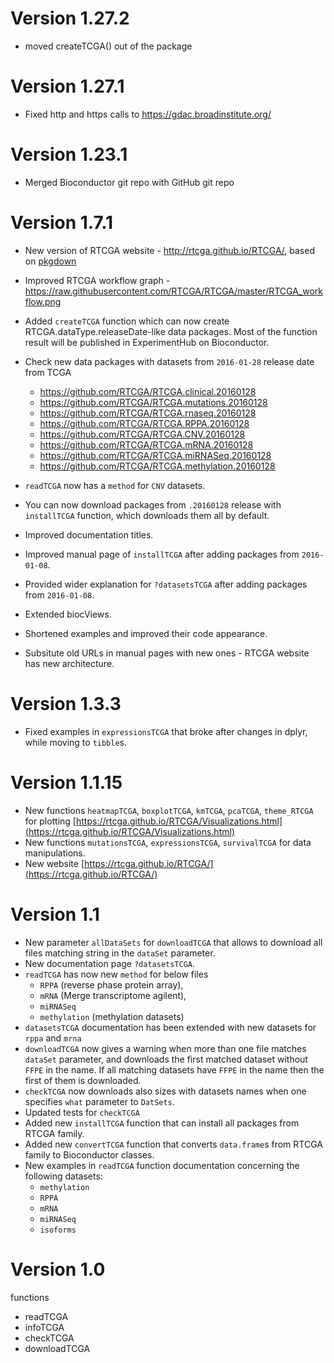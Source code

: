 # Version 1.27.2

- moved createTCGA() out of the package

# Version 1.27.1

- Fixed http and https calls to https://gdac.broadinstitute.org/

# Version 1.23.1

- Merged Bioconductor git repo with GitHub git repo

# Version 1.7.1

- New version of RTCGA website - http://rtcga.github.io/RTCGA/, based on [pkgdown](http://github.com/hadley/pkgdown/)
- Improved RTCGA workflow graph - https://raw.githubusercontent.com/RTCGA/RTCGA/master/RTCGA_workflow.png
- Added `createTCGA` function which can now create RTCGA.dataType.releaseDate-like data packages. Most of the function result will be published in ExperimentHub on Bioconductor.
- Check new data packages with datasets from `2016-01-28` release date from TCGA
    - https://github.com/RTCGA/RTCGA.clinical.20160128
    - https://github.com/RTCGA/RTCGA.mutations.20160128
    - https://github.com/RTCGA/RTCGA.rnaseq.20160128
    - https://github.com/RTCGA/RTCGA.RPPA.20160128
    - https://github.com/RTCGA/RTCGA.CNV.20160128
    - https://github.com/RTCGA/RTCGA.mRNA.20160128
    - https://github.com/RTCGA/RTCGA.miRNASeq.20160128
    - https://github.com/RTCGA/RTCGA.methylation.20160128

- `readTCGA` now has a `method` for `CNV` datasets.
- You can now download packages from `.20160128` release with `installTCGA` function, which downloads them all by default.
- Improved documentation titles.
- Improved manual page of `installTCGA` after adding packages from `2016-01-08`.
- Provided wider explanation for `?datasetsTCGA` after adding packages from `2016-01-08`.
- Extended biocViews.
- Shortened examples and improved their code appearance.
- Subsitute old URLs in manual pages with new ones - RTCGA website has new architecture.

# Version 1.3.3

- Fixed examples in `expressionsTCGA` that broke after changes in dplyr, while moving to `tibble`s.

# Version 1.1.15

- New functions `heatmapTCGA`, `boxplotTCGA`, `kmTCGA`, `pcaTCGA`, `theme_RTCGA` for plotting [https://rtcga.github.io/RTCGA/Visualizations.html](https://rtcga.github.io/RTCGA/Visualizations.html)
- New functions `mutationsTCGA`, `expressionsTCGA`, `survivalTCGA` for data manipulations.
- New website [https://rtcga.github.io/RTCGA/](https://rtcga.github.io/RTCGA/)

# Version 1.1

- New parameter `allDataSets` for `downloadTCGA` that allows to download all files matching string in the `dataSet` parameter.
- New documentation page `?datasetsTCGA`.
- `readTCGA` has now new `method` for below files 
    - `RPPA` (reverse phase protein array), 
    - `mRNA` (Merge transcriptome agilent),
    - `miRNASeq`
    - `methylation` (methylation datasets)
- `datasetsTCGA` documentation has been extended with new datasets for `rppa` and `mrna`
- `downloadTCGA` now gives a warning when more than one file matches `dataSet` parameter, and downloads the first matched dataset without `FFPE` in the name. If all matching datasets have `FFPE` in the name then the first of them is downloaded.
- `checkTCGA` now downloads also sizes with datasets names when one specifies `what` parameter to `DatSets`.
- Updated tests for `checkTCGA`
- Added new `installTCGA` function that can install all packages from RTCGA family.
- Added new `convertTCGA` function that converts `data.frame`s from RTCGA family to Bioconductor classes.
- New examples in `readTCGA` function documentation concerning the following datasets:
    - `methylation`
    - `RPPA`
    - `mRNA`
    - `miRNASeq`
    - `isoforms`


# Version 1.0

functions
- readTCGA
- infoTCGA
- checkTCGA
- downloadTCGA

